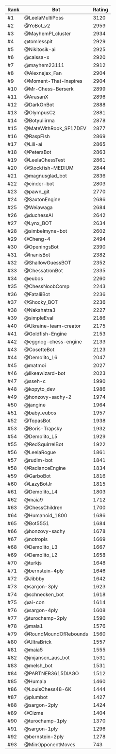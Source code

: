 Rank|Bot|Rating
---|---|---
#1|@LeelaMultiPoss|3120
#2|@YoBot_v2|2959
#3|@MayhemPI_cluster|2934
#4|@tomlesspit|2929
#5|@Nikitosik-ai|2925
#6|@caissa-x|2920
#7|@mayhem23111|2912
#8|@Alexnajax_Fan|2904
#9|@Moment-That-Inspires|2904
#10|@Mr-Chess-Berserk|2899
#11|@ArasanX|2896
#12|@DarkOnBot|2888
#13|@OlympusCz|2881
#14|@Botyuliirma|2878
#15|@MateWithRook_SF17DEV|2877
#16|@RaspFish|2869
#17|@Lili-ai|2865
#18|@PetersBot|2863
#19|@LeelaChessTest|2861
#20|@Stockfish-MEDIUM|2844
#21|@magnusglad_bot|2836
#22|@cinder-bot|2803
#23|@pawn_git|2770
#24|@SaxtonEngine|2686
#25|@Weiawaga|2684
#26|@duchessAI|2642
#27|@Lynx_BOT|2634
#28|@simbelmyne-bot|2602
#29|@Cheng-4|2494
#30|@OpeningsBot|2390
#31|@InanisBot|2382
#32|@ShallowGuessBOT|2352
#33|@ChessatronBot|2335
#34|@eubos|2260
#35|@ChessNoobComp|2243
#36|@FataliiBot|2236
#37|@Shocky_BOT|2236
#38|@Nakshatra3|2227
#39|@simpleEval|2186
#40|@Ukraine-team-creator|2175
#41|@Goldfish-Engine|2153
#42|@eggnog-chess-engine|2133
#43|@CosetteBot|2123
#44|@Demolito_L6|2047
#45|@matmoi|2027
#46|@likeawizard-bot|2023
#47|@sseh-c|1990
#48|@kopyto_dev|1986
#49|@honzovy-sachy-2|1974
#50|@jangine|1964
#51|@baby_eubos|1957
#52|@TopasBot|1938
#53|@Boris-Trapsky|1932
#54|@Demolito_L5|1929
#55|@RedSquirrelBot|1922
#56|@LeelaRogue|1861
#57|@rudim-bot|1841
#58|@RadianceEngine|1834
#59|@GarboBot|1816
#60|@LazyBotJr|1815
#61|@Demolito_L4|1803
#62|@maia9|1712
#63|@ChessChildren|1700
#64|@Humanoid_1800|1686
#65|@Bot5551|1684
#66|@honzovy-sachy|1678
#67|@notropis|1669
#68|@Demolito_L3|1667
#69|@Demolito_L2|1658
#70|@turkjs|1648
#71|@bernstein-4ply|1646
#72|@Jibbby|1642
#73|@sargon-3ply|1623
#74|@schnecken_bot|1618
#75|@ai-con|1614
#76|@sargon-4ply|1608
#77|@turochamp-2ply|1590
#78|@maia1|1576
#79|@RoundMoundOfRebounds|1560
#80|@UltraBrick|1557
#81|@maia5|1555
#82|@jmjansen_aus_bot|1531
#83|@melsh_bot|1531
#84|@PARTNER3615DIAGO|1512
#85|@Humaia|1460
#86|@LouisChess48-6K|1444
#87|@plumbot|1427
#88|@sargon-2ply|1424
#89|@Cizme|1404
#90|@turochamp-1ply|1370
#91|@sargon-1ply|1296
#92|@bernstein-2ply|1278
#93|@MinOpponentMoves|743
